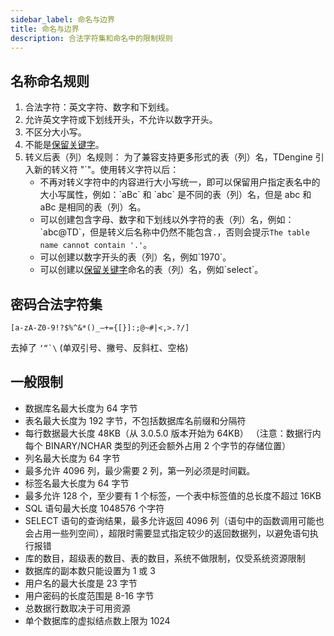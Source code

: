```yaml
---
sidebar_label: 命名与边界
title: 命名与边界
description: 合法字符集和命名中的限制规则
---
```


## 名称命名规则

1. 合法字符：英文字符、数字和下划线。
1. 允许英文字符或下划线开头，不允许以数字开头。
1. 不区分大小写。
1. 不能是[保留关键字](./20-keywords.md)。
1. 转义后表（列）名规则：
   为了兼容支持更多形式的表（列）名，TDengine 引入新的转义符 "`"。使用转义字符以后：
   - 不再对转义字符中的内容进行大小写统一，即可以保留用户指定表名中的大小写属性，例如：\`aBc\` 和 \`abc\` 是不同的表（列）名，但是 abc 和 aBc 是相同的表（列）名。
   - 可以创建包含字母、数字和下划线以外字符的表（列）名，例如：\`abc@TD\`，但是转义后名称中仍然不能包含`.`，否则会提示`The table name cannot contain '.'`。
   - 可以创建以数字开头的表（列）名，例如\`1970\`。
   - 可以创建以[保留关键字](./20-keywords.md)命名的表（列）名，例如\`select\`。

## 密码合法字符集

`[a-zA-Z0-9!?$%^&*()_–+={[}]:;@~#|<,>.?/]`

去掉了 `` ‘“`\ `` (单双引号、撇号、反斜杠、空格)

## 一般限制

- 数据库名最大长度为 64 字节
- 表名最大长度为 192 字节，不包括数据库名前缀和分隔符
- 每行数据最大长度 48KB（从 3.0.5.0 版本开始为 64KB） （注意：数据行内每个 BINARY/NCHAR 类型的列还会额外占用 2 个字节的存储位置）
- 列名最大长度为 64 字节
- 最多允许 4096 列，最少需要 2 列，第一列必须是时间戳。
- 标签名最大长度为 64 字节
- 最多允许 128 个，至少要有 1 个标签，一个表中标签值的总长度不超过 16KB
- SQL 语句最大长度 1048576 个字符
- SELECT 语句的查询结果，最多允许返回 4096 列（语句中的函数调用可能也会占用一些列空间），超限时需要显式指定较少的返回数据列，以避免语句执行报错
- 库的数目，超级表的数目、表的数目，系统不做限制，仅受系统资源限制
- 数据库的副本数只能设置为 1 或 3
- 用户名的最大长度是 23 字节
- 用户密码的长度范围是 8-16 字节
- 总数据行数取决于可用资源
- 单个数据库的虚拟结点数上限为 1024
